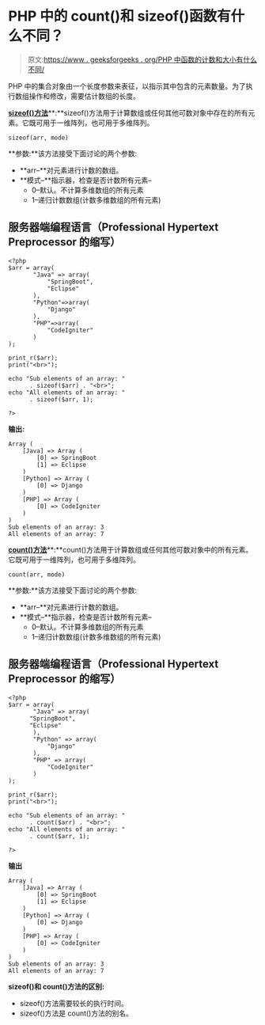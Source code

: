 # PHP 中的 count()和 sizeof()函数有什么不同？

> 原文:[https://www . geeksforgeeks . org/PHP 中函数的计数和大小有什么不同/](https://www.geeksforgeeks.org/what-is-the-different-between-count-and-sizeof-functions-in-php/)

PHP 中的集合对象由一个长度参数来表征，以指示其中包含的元素数量。为了执行数组操作和修改，需要估计数组的长度。

[**sizeof()方法**](https://www.geeksforgeeks.org/php-sizeof-function/)**:**sizeof()方法用于计算数组或任何其他可数对象中存在的所有元素。它既可用于一维阵列，也可用于多维阵列。

```
sizeof(arr, mode)
```

**参数:**该方法接受下面讨论的两个参数:

*   **arr–**对元素进行计数的数组。
*   **模式–**指示器，检查是否计数所有元素–
    *   0–默认。不计算多维数组的所有元素
    *   1–递归计数数组(计数多维数组的所有元素)

## 服务器端编程语言（Professional Hypertext Preprocessor 的缩写）

```
<?php
$arr = array(
       "Java" => array(
           "SpringBoot",
           "Eclipse"
       ),
       "Python"=>array(
           "Django"   
       ),
       "PHP"=>array(
           "CodeIgniter"
       )
); 

print_r($arr);
print("<br>");

echo "Sub elements of an array: " 
      . sizeof($arr) . "<br>";
echo "All elements of an array: "
      . sizeof($arr, 1);

?>
```

**输出:**

```
Array ( 
    [Java] => Array ( 
        [0] => SpringBoot 
        [1] => Eclipse 
    ) 
    [Python] => Array ( 
        [0] => Django 
    ) 
    [PHP] => Array ( 
        [0] => CodeIgniter 
    ) 
)
Sub elements of an array: 3
All elements of an array: 7
```

[**count()方法**](https://www.geeksforgeeks.org/php-count-function/)**:**count()方法用于计算数组或任何其他可数对象中的所有元素。它既可用于一维阵列，也可用于多维阵列。

```
count(arr, mode)
```

**参数:**该方法接受下面讨论的两个参数:

*   **arr–**对元素进行计数的数组。
*   **模式–**指示器，检查是否计数所有元素–
    *   0–默认。不计算多维数组的所有元素
    *   1–递归计数数组(计数多维数组的所有元素)

## 服务器端编程语言（Professional Hypertext Preprocessor 的缩写）

```
<?php
$arr = array(
       "Java" => array(
      "SpringBoot",
      "Eclipse"
       ),
       "Python" => array(
           "Django"   
       ),
       "PHP" => array(
           "CodeIgniter"
       )
); 

print_r($arr);
print("<br>");

echo "Sub elements of an array: " 
      . count($arr) . "<br>";
echo "All elements of an array: "
      . count($arr, 1);

?>
```

**输出**

```
Array ( 
    [Java] => Array ( 
        [0] => SpringBoot 
        [1] => Eclipse 
    ) 
    [Python] => Array ( 
        [0] => Django 
    ) 
    [PHP] => Array ( 
        [0] => CodeIgniter 
    ) 
)
Sub elements of an array: 3
All elements of an array: 7
```

**sizeof()和 count()方法的区别:**

*   sizeof()方法需要较长的执行时间。
*   sizeof()方法是 count()方法的别名。
